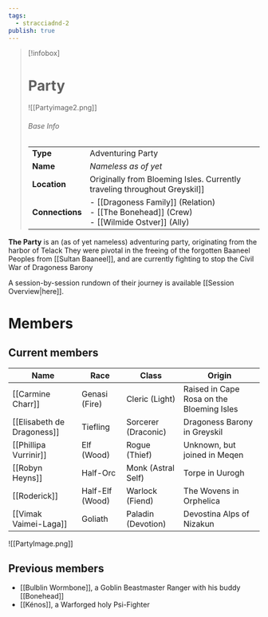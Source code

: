 ```yaml
---
tags:
  - stracciadnd-2
publish: true
---
```

> [!infobox]  
> # Party
> ![[Partyimage2.png]]  
> ###### Base Info
> | | |  
> |---|---|  
> | **Type** | Adventuring Party | 
> | **Name** | *Nameless as of yet* |
> | **Location** | Originally from Bloeming Isles. Currently traveling throughout Greyskil]] |
> | **Connections** | - [[Dragoness Family]] (Relation)<br>- [[The Bonehead]] (Crew)<br>- [[Wilmide Ostver]] (Ally) |

**The Party** is an (as of yet nameless) adventuring party, originating from the harbor of Telack They were pivotal in the freeing of the forgotten Baaneel Peoples from [[Sultan Baaneel]], and are currently fighting to stop the Civil War of Dragoness Barony

A session-by-session rundown of their journey is available [[Session Overview|here]].
# Members
## Current members

| Name                       | Race            | Class               | Origin                                    |
| -------------------------- | --------------- | ------------------- | ----------------------------------------- |
| [[Carmine Charr]]          | Genasi (Fire)   | Cleric (Light)      | Raised in Cape Rosa on the Bloeming Isles |
| [[Elisabeth de Dragoness]] | Tiefling        | Sorcerer (Draconic) | Dragoness Barony in Greyskil              |
| [[Phillipa Vurrinir]]      | Elf (Wood)      | Rogue (Thief)       | Unknown, but joined in Meqen              |
| [[Robyn Heyns]]            | Half-Orc        | Monk (Astral Self)  | Torpe in Uurogh                           |
| [[Roderick]]               | Half-Elf (Wood) | Warlock (Fiend)     | The Wovens in Orphelica                   |
| [[Vimak Vaimei-Laga]]      | Goliath         | Paladin (Devotion)  | Devostina Alps of Nizakun                 |

![[PartyImage.png]]
## Previous members
- [[Bulblin Wormbone]], a Goblin Beastmaster Ranger with his buddy [[Bonehead]]
- [[Kénos]], a Warforged holy Psi-Fighter
